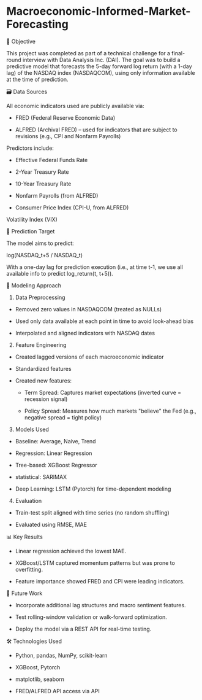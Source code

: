 # Macroeconomic-Informed-Market-Forecasting

🧠 Objective

This project was completed as part of a technical challenge for a final-round interview with Data Analysis Inc. (DAI). The goal was to build a predictive model that forecasts the 5-day forward log return (with a 1-day lag) of the NASDAQ index (NASDAQCOM), using only information available at the time of prediction.

🗃️ Data Sources

All economic indicators used are publicly available via:

- FRED (Federal Reserve Economic Data)

- ALFRED (Archival FRED) – used for indicators that are subject to revisions (e.g., CPI and Nonfarm Payrolls)

Predictors include:

- Effective Federal Funds Rate

- 2-Year Treasury Rate

- 10-Year Treasury Rate

- Nonfarm Payrolls (from ALFRED)

- Consumer Price Index (CPI-U, from ALFRED)

Volatility Index (VIX)

🔄 Prediction Target

The model aims to predict:

log(NASDAQ_t+5 / NASDAQ_t)

With a one-day lag for prediction execution (i.e., at time t-1, we use all available info to predict log_return(t, t+5)).

🧪 Modeling Approach
1. Data Preprocessing

- Removed zero values in NASDAQCOM (treated as NULLs)

- Used only data available at each point in time to avoid look-ahead bias

- Interpolated and aligned indicators with NASDAQ dates

2. Feature Engineering

- Created lagged versions of each macroeconomic indicator

- Standardized features

- Created new features:
  - Term Spread: Captures market expectations (inverted curve = recession signal)

  - Policy Spread: Measures how much markets "believe" the Fed (e.g., negative spread = tight policy)

3. Models Used

- Baseline: Average, Naive, Trend

- Regression: Linear Regression

- Tree-based: XGBoost Regressor

- statistical: SARIMAX

- Deep Learning: LSTM (Pytorch) for time-dependent modeling

4. Evaluation

- Train-test split aligned with time series (no random shuffling)

- Evaluated using RMSE, MAE

📊 Key Results
- Linear regression achieved the lowest MAE.

- XGBoost/LSTM captured momentum patterns but was prone to overfitting.

- Feature importance showed FRED and CPI were leading indicators.

🚀 Future Work
- Incorporate additional lag structures and macro sentiment features.

- Test rolling-window validation or walk-forward optimization.

- Deploy the model via a REST API for real-time testing.

🛠️ Technologies Used
- Python, pandas, NumPy, scikit-learn

- XGBoost, Pytorch

- matplotlib, seaborn

- FRED/ALFRED API access via API
